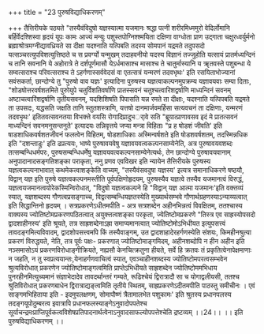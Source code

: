 +++
title = "23 पुरुषविद्याधिकरणम्"

+++
तैत्तिरीयके पठ्यते "तस्यैवंविदुषो यज्ञस्यात्मा यजमानः श्रद्धा पत्नी शरीरमिध्ममुरो वेदिर्लोमानि बर्हिर्वेदश्शिस्वा हृदयं यूपः कामः आज्यं मन्युः पशुस्तपोग्निश्श्मयिता दक्षिणा वाग्धोता प्राण उद्गाता चक्षुरध्वर्युर्मनो ब्रह्माश्रोत्रमग्नीद्यावध्रियते सा दीक्षा यदश्नाति यत्पिबति तदस्य सोमपानं यद्रमते तदुपसदो यत्सञ्चरत्युपविशत्युत्तिष्ठते च स प्रवर्ग्यो यन्मुखम् तदाहवनीयो यदस्य विज्ञानं तज्जुहोति यत्सायं प्रातर्मध्यन्दिनं च तानि सवनानि ये अहोरात्रे ते दर्शपूर्णमासौ येऽर्धमासाश्च मासाश्च ते चातुर्मास्यानि य ॠतवस्ते पशुबन्धा ये सम्वत्सराश्च परिवत्सराश्च ते ऽहर्गणास्सर्ववेदसं वा एतत्सत्रं यन्मरणं तदवभृथः' इति रसयिताभोज्यानां सवंसकर्ता, छान्दोग्ये तु "पुरुषो वाव यज्ञः' इत्यादिना पुरुषस्य यज्ञत्वाकल्पनमुपक्रम्य यज्ञावयवाः सम्पा दिताः, "शोडषोत्तरवर्षशतमिते पुरुोयुपे चतुर्विशतिवर्षाणि प्रातस्सवनं चतुश्चत्वारिशद्वर्षाणि माध्यन्दिनं सवनम् अष्टाचत्वारिंशद्वर्षाणि तृतीयसवनम्, यदशिशिषति पिपासति यन्न रमते ता दीक्षाः, यदश्नाति यत्पिपबति यद्रमते ता उपसदः, यद्धसति जक्षति तानि स्तुतशस्त्राणि, यत्तषो दानमार्जवमर्हिसा सत्यवचनं ता दक्षिणाः, यन्मरणं तदवभृथः' इतितवत्सवनतया विभक्त्ते वयसि रोगादिप्रादुभर्ावे सति "ब्रूयात्प्राणावसव इदं मे प्रातत्सवनं माध्यन्दिनं सवनमनुसन्तनुते' इत्यादयः तन्निवृत्तये जप्या मन्त्रा विहिताः "प्र ह षोडशं जीवति' इति षाडशाधिकवर्षशतजीवनं फलत्वेन विहितम्, षोडशाधिकाः अस्मिन्वर्षशते इति षोडशवर्षशतम्, तदस्मिन्नधिक इति "दशन्ताडुः' इति ढप्रत्ययः, भाष्ये पुरुषावयवेषु यज्ञावयवत्वकल्पनसाम्येनेति, अत्र पुरुषावयवशब्दः तत्सम्बन्धिधर्मपरः, पुरुषसम्बन्धिधर्मेषु यज्ञावयवत्वकल्पनसाम्येनेत्यर्थः, तेन छान्दोग्ये पुरुषावयवानाम् अनुपादानादसङ्गतिशङ्का पराकृता, ननु प्रणव एवविखर इति न्यायेन तैत्तिरीयके पुरुषस्य यज्ञत्वकल्पनाभावात् कथमेकत्वाशङ्केति वाच्यम्, "तस्यैवंसवदुषा यज्ञस्य' इत्यत्र समानाधिकरणे षष्ठयौ, विद्वान् यज्ञ इति पुरुषे यज्ञत्वकल्पनमस्तीति पूर्वपक्षिणोहृदयम्, पुरुषस्यैव यज्ञत्वे तस्यैव यजमानत्वं विरुद्धं, यज्ञत्वयजमानत्वयोरेकस्मिन्विरोधात्, "विदुषो यज्ञत्वकल्पने हि "विद्वान् यज्ञ आत्मा यजमानः'इति वक्त्तव्यं स्यात्, यज्ञशब्दस्य गौणत्वप्रसङ्गाच्च, विद्वत्सम्बन्धियज्ञतस्येति मुख्यार्थसम्भवे गौणार्थग्रहणस्याऽन्याय्यत्वात् इति सिद्धान्तिनो हृदयम् । सत्रप्रकरणेऽधीतमपीति - अत्र सत्रशब्देन अहीनभिन्नत्वं विवक्षितम्, ततश्चास्य वाक्यस्य ज्योतिष्टोमप्रकरणपठितत्वात् अयुक्त्तत्वशङ्का परकृता, ज्येतिष्टोमप्रकरणे "तिस्त्र एव साह्रस्योपसदो द्वादशाहीनस्य' इति श्रूयते, तत्र साह्रशब्देनाऽह्रा समाप्यमानत्वात् ज्योतिष्टोमोऽभिधीयत इत्युपसत्त्वं तावदङ्गमित्यविवादम्, द्वादशोपसत्त्वमपि किं तस्यैवाङ्गम्, उत द्वादशाहादेरहर्गणस्येति संशयः, किमहीनश्रुत्या प्रकरणं विरुद्धयते, नेति, तत्र पूर्वः पक्षः- प्रकरणात् ज्योतिष्टोमाङ्गमिदम्, अहीनशब्दोपि न हीन अहीन इति नञ्समासोऽयं प्रकरणविरोधाङ्गीक्रियते, नह्यसौ केनचित्क्रतुना हीयते, सर्वे हि क्रतवः तं प्रकृतित्वेनापेक्षमाणाः न जहति, न तु स्वप्रत्ययान्तः,येनाहर्गणवाचित्वं स्यात्, एवञ्चाहीनशब्दस्य ज्योतिष्टोमपरत्वसम्भवेन श्रुत्यविरोधात् प्रकरणेन ज्योतिष्टोमाङ्गत्वमिति प्राप्तेऽभिधीयते साह्रशब्देन ज्योतिष्टोममभिधाय पुनरहीनमित्युच्यमानं संज्ञाभेदादेव तावदर्थान्तरं गम्यते, रूढिश्चेयं द्विरात्रादौ सा च योगाद्वलीयसी, ततश्च श्रुतिविरोधात् प्रकरणबाधेन द्विरात्राद्यङ्त्वमिति तृतीये स्थितम्, साह्रप्रकरणेऽदीतमपीति पाठस्तु समीचीनः । एवं साङ्गमभिहिताया इति - इदमुपलक्षणम्, सोमापौष्णं त्रैतामालभेत पशुकामः' इति श्रुतस्य प्रधानपलस्य तदङ्गयूपोदुम्बरत्व इवात्रापि प्रधानफलस्याङ्गेऽनुवादोपपतेश्च सूर्याचन्द्रमःप्राप्तिपूर्वकत्वविशेषप्रतिपादनार्थत्वेनाऽनुवादसाफल्योपपत्तेश्चेति द्रष्टव्यम् ।।24।। ।। इति पुरुषविद्याधिकरणम् ।।
